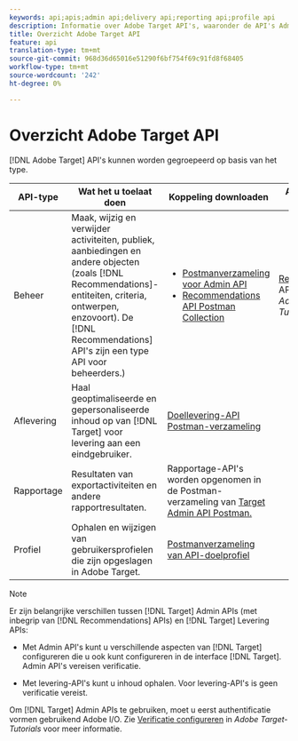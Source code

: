 ```yaml
---
keywords: api;apis;admin api;delivery api;reporting api;profile api
description: Informatie over Adobe Target API's, waaronder de API's Admin, Delivery, Reporting en Profile.
title: Overzicht Adobe Target API
feature: api
translation-type: tm+mt
source-git-commit: 968d36d65016e51290f6bf754f69c91fd8f68405
workflow-type: tm+mt
source-wordcount: '242'
ht-degree: 0%

---
```



# Overzicht Adobe Target API

[!DNL Adobe Target] API&#39;s kunnen worden gegroepeerd op basis van het type.

| API-type | Wat het u toelaat doen | Koppeling downloaden | Andere nuttige koppelingen |
| --- | --- | --- |--- |
| Beheer | Maak, wijzig en verwijder activiteiten, publiek, aanbiedingen en andere objecten (zoals [!DNL Recommendations]-entiteiten, criteria, ontwerpen, enzovoort). De [!DNL Recommendations] API&#39;s zijn een type API voor beheerders.) | <UL><li>[Postmanverzameling voor Admin API](https://developers.adobetarget.com/api/#admin-postman-collection)</li><li>[Recommendations API Postman Collection](https://developers.adobetarget.com/api/recommendations/#section/Postman)</li></ul> | [Recommendations ](https://experienceleague.adobe.com/docs/target-learn/recommendations-api-tutorial/recs-api-overview.html) APIs gebruiken in  *Adobe Target-Tutorials* |
| Aflevering | Haal geoptimaliseerde en gepersonaliseerde inhoud op van [!DNL Target] voor levering aan een eindgebruiker. | [Doellevering-API Postman-verzameling](https://developers.adobetarget.com/api/delivery-api/#section/Getting-Started/Postman-Collection) |  |
| Rapportage | Resultaten van exportactiviteiten en andere rapportresultaten. | Rapportage-API&#39;s worden opgenomen in de Postman-verzameling van [Target Admin API Postman.](https://developers.adobetarget.com/api/#admin-postman-collection) |  |
| Profiel | Ophalen en wijzigen van gebruikersprofielen die zijn opgeslagen in Adobe Target. | [Postmanverzameling van API-doelprofiel](https://developers.adobetarget.com/api/#profiles) |  |

>[!NOTE]
>
>Er zijn belangrijke verschillen tussen [!DNL Target] Admin APIs (met inbegrip van [!DNL Recommendations] APIs) en [!DNL Target] Levering APIs:
>
>* Met Admin API&#39;s kunt u verschillende aspecten van [!DNL Target] configureren die u ook kunt configureren in de interface [!DNL Target]. Admin API&#39;s vereisen verificatie.
   >
   >
* Met levering-API&#39;s kunt u inhoud ophalen. Voor levering-API&#39;s is geen verificatie vereist.
>
>
Om [!DNL Target] Admin APIs te gebruiken, moet u eerst authentificatie vormen gebruikend Adobe I/O. Zie [Verificatie configureren](https://experienceleague.adobe.com/docs/target-learn/tutorials/apis/configure-io-target-integration.html) in *Adobe Target-Tutorials* voor meer informatie.

